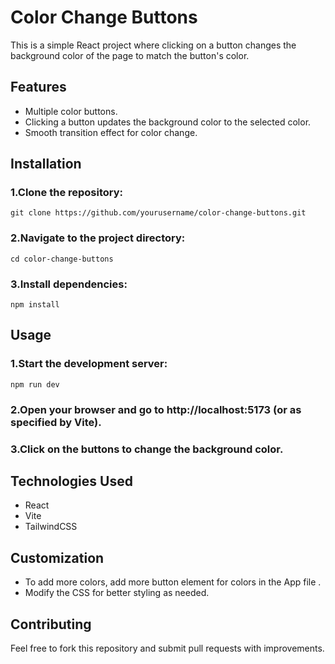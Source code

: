 # Color Change Buttons


This is a simple React project where clicking on a button changes the background color of the page to match the button's color.

## Features
* Multiple color buttons.
* Clicking a button updates the background color to the selected color.
* Smooth transition effect for color change.

## Installation
### 1.Clone the repository:
```git clone https://github.com/yourusername/color-change-buttons.git```
### 2.Navigate to the project directory:
```cd color-change-buttons```
### 3.Install dependencies:
```npm install```
## Usage

### 1.Start the development server:
```npm run dev```
### 2.Open your browser and go to http://localhost:5173 (or as specified by Vite).
### 3.Click on the buttons to change the background color.

## Technologies Used
* React
* Vite
* TailwindCSS

## Customization
* To add more colors, add more button element for colors in the App file .
* Modify the CSS for better styling as needed.

## Contributing
Feel free to fork this repository and submit pull requests with improvements.
